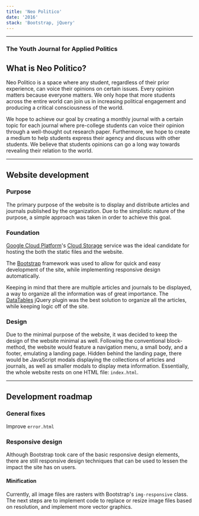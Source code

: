 ```yaml
---
title: 'Neo Politico'
date: '2016'
stack: 'Bootstrap, jQuery'
---
```


***

### The Youth Journal for Applied Politics

## What is Neo Politico?
Neo Politico is a space where any student, regardless of their prior experience, can voice their opinions on certain issues. Every opinion matters because everyone matters. We only hope that more students across the entire world can join us in increasing political engagement and producing a critical consciousness of the world.

We hope to achieve our goal by creating a monthly journal with a certain topic for each journal where pre-college students can voice their opinion through a well-thought out research paper. Furthermore, we hope to create a medium to help students express their agency and discuss with other students. We believe that students opinions can go a long way towards revealing their relation to the world.

***

## Website development
### Purpose
The primary purpose of the website is to display and distribute articles and journals published by the organization. Due to the simplistic nature of the purpose, a simple approach was taken in order to achieve this goal.

### Foundation
[Google Cloud Platform](https://cloud.google.com)'s [Cloud Storage](https://cloud.google.com/storage/) service was the ideal candidate for hosting the both the static files and the website.

The [Bootstrap](http://getbootstrap.com/) framework was used to allow for quick and easy development of the site, while implementing responsive design automatically.

Keeping in mind that there are multiple articles and journals to be displayed, a way to organize all the information was of great importance. The [DataTables](https://datatables.net/) jQuery plugin was the best solution to organize all the articles, while keeping logic off of the site.

### Design
Due to the minimal purpose of the website, it was decided to keep the design of the website minimal as well. Following the conventional block-method, the website would feature a navigation menu, a small body, and a footer, emulating a landing page. Hidden behind the landing page, there would be JavaScript modals displaying the collections of articles and journals, as well as smaller modals to display meta information. Essentially, the whole website rests on one HTML file: ``index.html``.

***

## Development roadmap

### General fixes

Improve ``error.html``

### Responsive design
Although Bootstrap took care of the basic responsive design elements, there are still responsive design techniques that can be used to lessen the impact the site has on users.

#### Minification

Currently, all image files are rasters with Bootstrap's ``img-responsive`` class. The next steps are to implement code to replace or resize image files based on resolution, and implement more vector graphics.